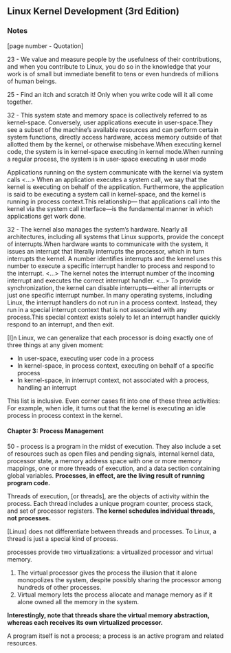 ## Linux Kernel Development (3rd Edition)

### Notes

[page number - Quotation]

23 - We value and measure people by the usefulness of their contributions, and when you contribute to Linux, you do so in the knowledge that your work is of small but immediate benefit to tens or even hundreds of millions of human beings.

25 - Find an itch and scratch it! Only when you write code will it all come together.

32 - This system state and memory space is collectively referred to as kernel-space. Conversely, user applications execute in user-space.They see a subset of the machine’s available resources and can perform certain system functions, directly access hardware, access memory outside of that allotted them by the kernel, or otherwise misbehave.When executing kernel code, the system is in kernel-space executing in kernel mode.When running a regular process, the system is in user-space executing in user mode

Applications running on the system communicate with the kernel via system calls <…> When an application executes a system call, we say that the kernel is executing on behalf of the application. Furthermore, the application is said to be executing a system call in kernel-space, and the kernel is running in process context.This relationship— that applications call into the kernel via the system call interface—is the fundamental manner in which applications get work done.

32 - The kernel also manages the system’s hardware. Nearly all architectures, including all systems that Linux supports, provide the concept of interrupts.When hardware wants to communicate with the system, it issues an interrupt that literally interrupts the processor, which in turn interrupts the kernel.
A number identifies interrupts and the kernel uses this number to execute a specific interrupt handler to process and respond to the interrupt. <…> The kernel notes the interrupt number of the incoming interrupt and executes the correct interrupt handler. <…> To provide synchronization, the kernel can disable interrupts—either all interrupts or just one specific interrupt number. In many operating systems, including Linux, the interrupt handlers do not run in a process context. Instead, they run in a special interrupt context that is not associated with any process.This special context exists solely to let an interrupt handler quickly respond to an interrupt, and then exit.

[I]n Linux, we can generalize that each processor is doing exactly one of three things at any given moment:
- In user-space, executing user code in a process
- In kernel-space, in process context, executing on behalf of a specific process
- In kernel-space, in interrupt context, not associated with a process, handling an interrupt

This list is inclusive. Even corner cases fit into one of these three activities: For example, when idle, it turns out that the kernel is executing an idle process in process context in the kernel.


#### Chapter 3: Process Management
50 - process is a program in the midst of execution. They also include a set of resources such as open files and pending signals, internal kernel data, processor state, a memory address space with one or more memory
mappings, one or more threads of execution, and a data section containing global variables. **Processes, in effect, are the living result of running program code.**

Threads of execution, [or threads], are the objects of activity within the process. Each thread includes a unique program counter, process stack, and set of processor registers. **The kernel schedules individual threads, not processes.**

[Linux] does not differentiate between threads and processes. To Linux, a thread is just a special kind of process.

processes provide two virtualizations: a virtualized processor and virtual memory. 
1) The virtual processor gives the process the illusion that it alone monopolizes the system, despite possibly sharing the processor among hundreds of other processes.
1) Virtual memory lets the process allocate and manage memory as if it alone owned all the memory in the system.

**Interestingly, note that threads share the virtual memory abstraction, whereas each receives its own virtualized processor.**

A program itself is not a process; a process is an active program and related resources.
